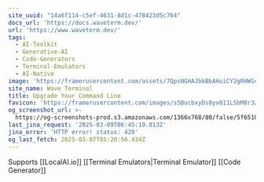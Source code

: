 ```yaml
---
site_uuid: "14a6f114-c5ef-4631-8d1c-478423d5c764"
docs_url: 'https://docs.waveterm.dev/'
url: 'https://www.waveterm.dev/'
tags:
  - AI-Toolkit
  - Generative-AI
  - Code-Generators
  - Terminal-Emulators
  - AI-Native
image: 'https://framerusercontent.com/assets/7QpsNGHAJbkBbAHuiCY2gRHWSc.png'
site_name: Wave Terminal
title: Upgrade Your Command Line
favicon: 'https://framerusercontent.com/images/s5BucbxyDs8yx011LSbM8r3zSQ.png'
og_screenshot_url: >-
  https://og-screenshots-prod.s3.amazonaws.com/1366x768/80/false/5f6518998915fa1b46a98f398d9080d2cb9e451778c73790c45d0263541609b7.jpeg
last_jina_request: '2025-03-09T06:45:19.013Z'
jina_error: 'HTTP error! status: 429'
og_last_fetch: 2025-03-07T05:20:56.434Z
---
```

Supports [[LocalAI.io]]
[[Terminal Emulators|Terminal Emulator]]
[[Code Generator]]
